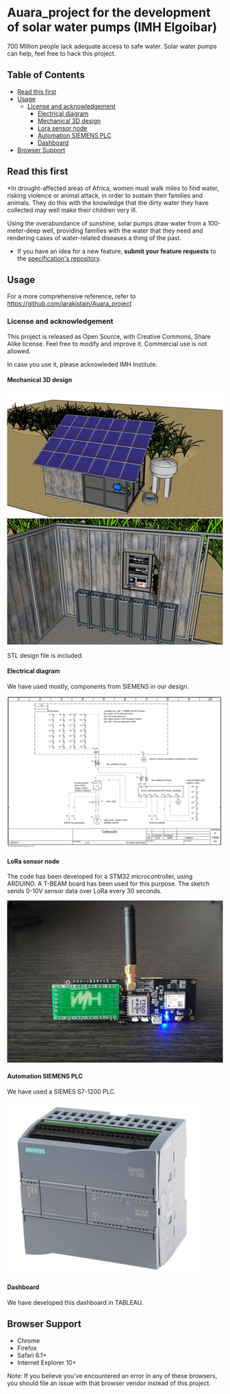 # Auara_project for the development of solar water pumps  (IMH Elgoibar)


700 Million people lack adequate access to safe water. Solar water pumps 
can help, feel free to hack this project.

## Table of Contents

* [Read this first](#read-this-first)
* [Usage](#usage)
  * [License and acknowledgement](#license)
    * [Electrical diagram](#electrical-diagram)
    * [Mechanical 3D design](#mechanical-3d-design)
    * [Lora sensor node](#lora-sensor-node)
	* [Automation SIEMENS PLC](#automation-siemens-plc)
	* [Dashboard](#dashboard)
* [Browser Support](#browser-support)

## Read this first

*In drought-affected areas of Africa, women must walk miles to find water, risking violence or animal 
attack, in order to sustain their families and animals. They do this with the knowledge that the dirty 
water they have collected may well make their children very ill.

Using the overabundance of sunshine,  solar pumps draw water from a 100-meter-deep well, providing 
families with the water that they need and rendering cases of water-related diseases a 
thing of the past.

* If you have an idea for a new feature, **submit your feature
  requests** to the [specification's repository](https://github.com/iarakistain/Auara_project/issues).
  

## Usage

For a more comprehensive reference, refer to
https://github.com/iarakistain/Auara_project

### License and acknowledgement

This project is released as Open Source, with Creative Commons, 
Share Alike license. Feel free to modify and improve it. Commercial
use is not allowed. 

In case you use it, please acknowleded IMH Institute. 

#### Mechanical 3D design

![Alt text](img/mechanical.jpg)
![Alt text](img/electric3D.jpg)

STL design file is included.


#### Electrical diagram

We have used mostly, components from SIEMENS in our design. 

![Alt text](img/electric.jpg)


#### LoRa sensor node

The code has been developed for a STM32 microcontroller, using ARDUINO. A T-BEAM board has been used for this purpose. The sketch sends 0-10V sensor data over LoRa every 30 seconds.

![Alt text](img/LoRaNODE.jpg)

#### Automation SIEMENS PLC

We have used a SIEMES S7-1200 PLC. 

![Alt text](img/PLC.jpg)

#### Dashboard

We have developed this dashboard in TABLEAU. 

## Browser Support

- Chrome
- Firefox
- Safari 6.1+
- Internet Explorer 10+

Note: If you believe you've encountered an error in any of these browsers, you should file
an issue with that browser vendor instead of this project.


  [fetch specification]: https://fetch.spec.whatwg.org
  [cors]: https://developer.mozilla.org/en-US/docs/Web/HTTP/Access_control_CORS
    "Cross-origin resource sharing"
  [csrf]: https://www.owasp.org/index.php/Cross-Site_Request_Forgery_(CSRF)_Prevention_Cheat_Sheet
    "Cross-site request forgery"
  [forbidden header name]: https://developer.mozilla.org/en-US/docs/Glossary/Forbidden_header_name
  [releases]: https://github.com/github/fetch/releases
